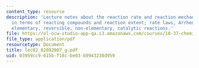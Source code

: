```yaml
---
content_type: resource
description: 'Lecture notes about the reaction rate and reaction mechanisms: Definition
  in terms of reacting compounds and reaction extent; rate laws, Arrhenius equation,
  elementary, reversible, non-elementary, catalytic reactions.'
file: https://ol-ocw-studio-app-qa.s3.amazonaws.com/courses/10-37-chemical-and-biological-reaction-engineering-spring-2007/03959cc9615bf18cbe03b9943238d959_lec02_02092007_g.pdf
file_type: application/pdf
resourcetype: Document
title: lec02_02092007_g.pdf
uid: 03959cc9-615b-f18c-be03-b9943238d959
---
```

